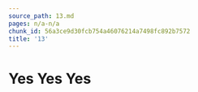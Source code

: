 ```yaml
---
source_path: 13.md
pages: n/a-n/a
chunk_id: 56a3ce9d30fcb754a46076214a7498fc892b7572
title: '13'
---
```

# Yes Yes Yes
